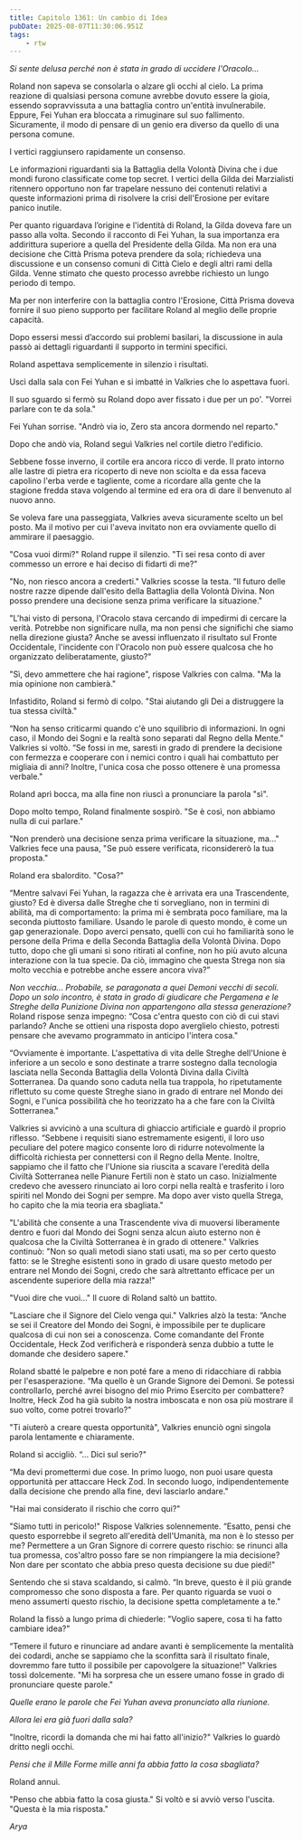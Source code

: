 ```yaml
---
title: Capitolo 1361: Un cambio di Idea
pubDate: 2025-08-07T11:30:06.951Z
tags:
    - rtw
---
```



<em>Si sente delusa perché non è stata in grado di uccidere l'Oracolo...</em>






Roland non sapeva se consolarla o alzare gli occhi al cielo. La prima reazione di qualsiasi persona comune avrebbe dovuto essere la gioia, essendo sopravvissuta a una battaglia contro un'entità invulnerabile. Eppure, Fei Yuhan era bloccata a rimuginare sul suo fallimento. Sicuramente, il modo di pensare di un genio era diverso da quello di una persona comune.


I vertici raggiunsero rapidamente un consenso.


Le informazioni riguardanti sia la Battaglia della Volontà Divina che i due mondi furono classificate come top secret. I vertici della Gilda dei Marzialisti ritennero opportuno non far trapelare nessuno dei contenuti relativi a queste informazioni prima di risolvere la crisi dell'Erosione per evitare panico inutile.


Per quanto riguardava l’origine e l'identità di Roland, la Gilda doveva fare un passo alla volta. Secondo il racconto di Fei Yuhan, la sua importanza era addirittura superiore a quella del Presidente della Gilda. Ma non era una decisione che Città Prisma poteva prendere da sola; richiedeva una discussione e un consenso comuni di Città Cielo e degli altri rami della Gilda. Venne stimato che questo processo avrebbe richiesto un lungo periodo di tempo.


Ma per non interferire con la battaglia contro l'Erosione, Città Prisma doveva fornire il suo pieno supporto per facilitare Roland al meglio delle proprie capacità.


Dopo essersi messi d’accordo sui problemi basilari, la discussione in aula passò ai dettagli riguardanti il supporto in termini specifici.


Roland aspettava semplicemente in silenzio i risultati.


Uscì dalla sala con Fei Yuhan e si imbatté in Valkries che lo aspettava fuori.


Il suo sguardo si fermò su Roland dopo aver fissato i due per un po'. "Vorrei parlare con te da sola."


Fei Yuhan sorrise. "Andrò via io, Zero sta ancora dormendo nel reparto."


Dopo che andò via, Roland seguì Valkries nel cortile dietro l'edificio.


Sebbene fosse inverno, il cortile era ancora ricco di verde. Il prato intorno alle lastre di pietra era ricoperto di neve non sciolta e da essa faceva capolino l'erba verde e tagliente, come a ricordare alla gente che la stagione fredda stava volgendo al termine ed era ora di dare il benvenuto al nuovo anno.


Se voleva fare una passeggiata, Valkries aveva sicuramente scelto un bel posto. Ma il motivo per cui l'aveva invitato non era ovviamente quello di ammirare il paesaggio.


"Cosa vuoi dirmi?" Roland ruppe il silenzio. "Ti sei resa conto di aver commesso un errore e hai deciso di fidarti di me?"


"No, non riesco ancora a crederti." Valkries scosse la testa. “Il futuro delle nostre razze dipende dall'esito della Battaglia della Volontà Divina. Non posso prendere una decisione senza prima verificare la situazione."


"L'hai visto di persona, l'Oracolo stava cercando di impedirmi di cercare la verità.  Potrebbe non significare nulla, ma non pensi che significhi che siamo nella direzione giusta? Anche se avessi influenzato il risultato sul Fronte Occidentale, l'incidente con l'Oracolo non può essere qualcosa che ho organizzato deliberatamente, giusto?"


"Sì, devo ammettere che hai ragione", rispose Valkries con calma. "Ma la mia opinione non cambierà."


Infastidito, Roland si fermò di colpo. "Stai aiutando gli Dei a distruggere la tua stessa civiltà."


“Non ha senso criticarmi quando c'è uno squilibrio di informazioni. In ogni caso, il Mondo dei Sogni e la realtà sono separati dal Regno della Mente." Valkries si voltò. “Se fossi in me, saresti in grado di prendere la decisione con fermezza e cooperare con i nemici contro i quali hai combattuto per migliaia di anni? Inoltre, l'unica cosa che posso ottenere è una promessa verbale."


Roland aprì bocca, ma alla fine non riuscì a pronunciare la parola "sì".


Dopo molto tempo, Roland finalmente sospirò. "Se è così, non abbiamo nulla di cui parlare."


"Non prenderò una decisione senza prima verificare la situazione, ma..." Valkries fece una pausa, "Se può essere verificata, riconsidererò la tua proposta."


Roland era sbalordito. "Cosa?"


“Mentre salvavi Fei Yuhan, la ragazza che è arrivata era una Trascendente, giusto? Ed è diversa dalle Streghe che ti sorvegliano, non in termini di abilità, ma di comportamento: la prima mi è sembrata poco familiare, ma la seconda piuttosto familiare. Usando le parole di questo mondo, è come un gap generazionale. Dopo averci pensato, quelli con cui ho familiarità sono le persone della Prima e della Seconda Battaglia della Volontà Divina. Dopo tutto, dopo che gli umani si sono ritirati al confine, non ho più avuto alcuna interazione con la tua specie. Da ciò, immagino che questa Strega non sia molto vecchia e potrebbe anche essere ancora viva?”


<em>Non vecchia... Probabile, se paragonata a quei Demoni vecchi di secoli. Dopo un solo incontro, è stata in grado di giudicare che Pergamena e le Streghe della Punizione Divina non appartengono alla stessa generazione? </em>Roland rispose senza impegno: “Cosa c'entra questo con ciò di cui stavi parlando? Anche se ottieni una risposta dopo averglielo chiesto, potresti pensare che avevamo programmato in anticipo l'intera cosa."






“Ovviamente è importante. L'aspettativa di vita delle Streghe dell'Unione è inferiore a un secolo e sono destinate a trarre sostegno dalla tecnologia lasciata nella Seconda Battaglia della Volontà Divina dalla Civiltà Sotterranea. Da quando sono caduta nella tua trappola, ho ripetutamente riflettuto su come queste Streghe siano in grado di entrare nel Mondo dei Sogni, e l'unica possibilità che ho teorizzato ha a che fare con la Civiltà Sotterranea."


Valkries si avvicinò a una scultura di ghiaccio artificiale e guardò il proprio riflesso. “Sebbene i requisiti siano estremamente esigenti, il loro uso peculiare del potere magico consente loro di ridurre notevolmente la difficoltà richiesta per connettersi con il Regno della Mente. Inoltre, sappiamo che il fatto che l'Unione sia riuscita a scavare l'eredità della Civiltà Sotterranea nelle Pianure Fertili non è stato un caso. Inizialmente credevo che avessero rinunciato ai loro corpi nella realtà e trasferito i loro spiriti nel Mondo dei Sogni per sempre. Ma dopo aver visto quella Strega, ho capito che la mia teoria era sbagliata."


"L'abilità che consente a una Trascendente viva di muoversi liberamente dentro e fuori dal Mondo dei Sogni senza alcun aiuto esterno non è qualcosa che la Civiltà Sotterranea è in grado di ottenere." Valkries continuò: "Non so quali metodi siano stati usati, ma so per certo questo fatto: se le Streghe esistenti sono in grado di usare questo metodo per entrare nel Mondo dei Sogni, credo che sarà altrettanto efficace per un ascendente superiore della mia razza!"


"Vuoi dire che vuoi..." Il cuore di Roland saltò un battito.


"Lasciare che il Signore del Cielo venga qui." Valkries alzò la testa: “Anche se sei il Creatore del Mondo dei Sogni, è impossibile per te duplicare qualcosa di cui non sei a conoscenza. Come comandante del Fronte Occidentale, Heck Zod verificherà e risponderà senza dubbio a tutte le domande che desidero sapere."


Roland sbatté le palpebre e non poté fare a meno di ridacchiare di rabbia per l'esasperazione. “Ma quello è un Grande Signore dei Demoni. Se potessi controllarlo, perché avrei bisogno del mio Primo Esercito per combattere? Inoltre, Heck Zod ha già subito la nostra imboscata e non osa più mostrare il suo volto, come potrei trovarlo?"


"Ti aiuterò a creare questa opportunità", Valkries enunciò ogni singola parola lentamente e chiaramente.


Roland si accigliò. “… Dici sul serio?"


“Ma devi promettermi due cose. In primo luogo, non puoi usare questa opportunità per attaccare Heck Zod. In secondo luogo, indipendentemente dalla decisione che prendo alla fine, devi lasciarlo andare."


"Hai mai considerato il rischio che corro qui?"


"Siamo tutti in pericolo!" Rispose Valkries solennemente. “Esatto, pensi che questo esporrebbe il segreto all'eredità dell'Umanità, ma non è lo stesso per me? Permettere a un Gran Signore di correre questo rischio: se rinunci alla tua promessa, cos'altro posso fare se non rimpiangere la mia decisione? Non dare per scontato che abbia preso questa decisione su due piedi!"


Sentendo che si stava scaldando, si calmò. “In breve, questo è il più grande compromesso che sono disposta a fare. Per quanto riguarda se vuoi o meno assumerti questo rischio, la decisione spetta completamente a te."


Roland la fissò a lungo prima di chiederle: "Voglio sapere, cosa ti ha fatto cambiare idea?"


“Temere il futuro e rinunciare ad andare avanti è semplicemente la mentalità dei codardi, anche se sappiamo che la sconfitta sarà il risultato finale, dovremmo fare tutto il possibile per capovolgere la situazione!” Valkries tossì dolcemente. "Mi ha sorpresa che un essere umano fosse in grado di pronunciare queste parole."


<em>Quelle erano le parole che Fei Yuhan aveva pronunciato alla riunione.</em>






<em>Allora lei era già fuori dalla sala?</em>






"Inoltre, ricordi la domanda che mi hai fatto all'inizio?" Valkries lo guardò dritto negli occhi.


<em>Pensi che il Mille Forme mille anni fa abbia fatto la cosa sbagliata?</em>






Roland annuì.


"Penso che abbia fatto la cosa giusta." Si voltò e si avviò verso l'uscita. "Questa è la mia risposta."


<em>Arya</em>




                                


                                



